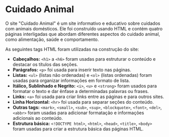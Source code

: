 # Cuidado Animal

O site "Cuidado Animal" é um site informativo e educativo sobre cuidados com animais domésticos. Ele foi construído usando HTML e contém quatro páginas interligadas que abordam diferentes aspectos do cuidado animal, como alimentação, saúde e comportamento.

As seguintes tags HTML foram utilizadas na construção do site:

* **Cabeçalhos:** `<h1>` a `<h6>` foram usadas para estruturar o conteúdo e destacar os títulos das seções.
* **Parágrafos:** `<p>` foi usada para inserir texto nas páginas.
* **Listas:** `<ul>` (listas não ordenadas) e `<ol>` (listas ordenadas) foram usadas para organizar informações em formato de lista.
* **Itálico, Sublinhado e Negrito:** `<i>`, `<u>` e `<strong>` foram usados para formatar o texto e dar ênfase a determinadas palavras ou frases.
* **Links:** `<a>` foi usada para criar links entre as páginas e para outros sites.
* **Linha Horizontal:** `<hr>` foi usada para separar seções do conteúdo.
* **Outras tags:** `<mark>`, `<small>`, `<sub>`, `<sup>`, `<blockquote>`, `<font>`, `<del>`, `<abbr>` foram usadas para adicionar formatação e informações adicionais ao conteúdo.
* **Estrutura básica:** `<!DOCTYPE html>`, `<html>`, `<head>`, `<title>`, `<body>` foram usadas para criar a estrutura básica das páginas HTML.
